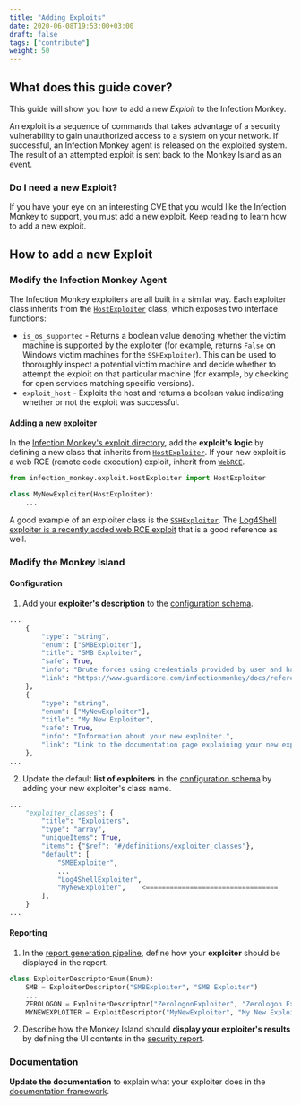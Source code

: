 ```yaml
---
title: "Adding Exploits"
date: 2020-06-08T19:53:00+03:00
draft: false
tags: ["contribute"]
weight: 50
---
```


## What does this guide cover?

This guide will show you how to add a new _Exploit_ to the Infection Monkey.

An exploit is a sequence of commands that takes advantage of a security vulnerability to gain unauthorized access to a system on your network. If successful, an Infection Monkey agent is released on the exploited system. The result of an attempted exploit is sent back to the Monkey Island as an event.

### Do I need a new Exploit?

If you have your eye on an interesting CVE that you would like the Infection Monkey to support, you must add a new exploit. Keep reading to learn how to add a new exploit.


## How to add a new Exploit

### Modify the Infection Monkey Agent

The Infection Monkey exploiters are all built in a similar way. Each exploiter class inherits from the [`HostExploiter`](https://github.com/guardicore/monkey/blob/develop/monkey/infection_monkey/exploit/HostExploiter.py) class, which exposes two interface functions:

* `is_os_supported` - Returns a boolean value denoting whether the victim machine is supported by the exploiter (for example, returns `False` on Windows victim machines for the `SSHExploiter`). This can be used to thoroughly inspect a potential victim machine and decide whether to attempt the exploit on that particular machine (for example, by checking for open services matching specific versions).
* `exploit_host` - Exploits the host and returns a boolean value indicating whether or not the exploit was successful.

#### Adding a new exploiter

In the [Infection Monkey's exploit directory](https://github.com/guardicore/monkey/tree/develop/monkey/infection_monkey/exploit), add the **exploit's logic** by defining a new class that inherits from [`HostExploiter`](https://github.com/guardicore/monkey/blob/develop/monkey/infection_monkey/exploit/HostExploiter.py). If your new exploit is a web RCE (remote code execution) exploit, inherit from [`WebRCE`](https://github.com/guardicore/monkey/blob/develop/monkey/infection_monkey/exploit/web_rce.py).

```py
from infection_monkey.exploit.HostExploiter import HostExploiter

class MyNewExploiter(HostExploiter):
    ...
```

A good example of an exploiter class is the [`SSHExploiter`](https://github.com/guardicore/monkey/blob/develop/monkey/infection_monkey/exploit/sshexec.py). The [Log4Shell exploiter is a recently added web RCE exploit](https://github.com/guardicore/monkey/pull/1670) that is a good reference as well.


### Modify the Monkey Island

#### Configuration

1. Add your **exploiter's description** to the [configuration schema](https://github.com/guardicore/monkey/blob/develop/monkey/monkey_island/cc/services/config_schema/definitions/exploiter_classes.py).

```py
...
    {
        "type": "string",
        "enum": ["SMBExploiter"],
        "title": "SMB Exploiter",
        "safe": True,
        "info": "Brute forces using credentials provided by user and hashes gathered by mimikatz.",
        "link": "https://www.guardicore.com/infectionmonkey/docs/reference/exploiters/smbexec/",
    },
    {
        "type": "string",                                                           <=================================
        "enum": ["MyNewExploiter"],                                                 <=================================
        "title": "My New Exploiter",                                                <=================================
        "safe": True,                                                               <=================================
        "info": "Information about your new exploiter.",                            <=================================
        "link": "Link to the documentation page explaining your new exploiter.",    <=================================
    },
...
```

2. Update the default **list of exploiters** in the [configuration schema](https://github.com/guardicore/monkey/blob/develop/monkey/monkey_island/cc/services/config_schema/basic.py) by adding your new exploiter's class name.

```py
...
    "exploiter_classes": {
        "title": "Exploiters",
        "type": "array",
        "uniqueItems": True,
        "items": {"$ref": "#/definitions/exploiter_classes"},
        "default": [
            "SMBExploiter",
            ...
            "Log4ShellExploiter",
            "MyNewExploiter",    <=================================
        ],
    }
...
```

#### Reporting

1. In the [report generation pipeline](https://github.com/guardicore/monkey/blob/develop/monkey/monkey_island/cc/services/reporting/issue_processing/exploit_processing/exploiter_descriptor_enum.py), define how your **exploiter** should be displayed in the report.

```py
class ExploiterDescriptorEnum(Enum):
    SMB = ExploiterDescriptor("SMBExploiter", "SMB Exploiter")
    ...
    ZEROLOGON = ExploiterDescriptor("ZerologonExploiter", "Zerologon Exploiter")
    MYNEWEXPLOITER = ExploitDescriptor("MyNewExploiter", "My New Exploiter")    <=================================
```

2. Describe how the Monkey Island should **display your exploiter's results** by defining the UI contents in the [security report](https://github.com/guardicore/monkey/blob/develop/monkey/monkey_island/cc/ui/src/components/report-components/SecurityReport.js).


### Documentation

**Update the documentation** to explain what your exploiter does in the [documentation framework](https://github.com/guardicore/monkey/blob/develop/docs/content/reference/exploiters/).
